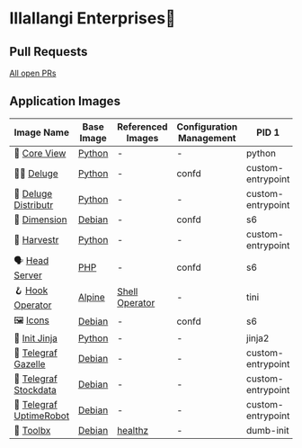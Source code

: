 # Illallangi Enterprises👋

## Pull Requests

[All open PRs](https://github.com/pulls?q=is%3Aopen+is%3Apr+org%3Aillallangi)

## Application Images

| Image Name | Base Image | Referenced Images | Configuration Management | PID 1
|------------|------------|-------------------|--------------------------|-------
| 🔭 [Core View](https://github.com/illallangi/coreview) | [Python](https://hub.docker.com/r/_/python) | - | - | python |
| 🏴‍☠️ [Deluge](https://github.com/illallangi/deluge) | [Python](https://hub.docker.com/r/_/python) | - | confd | custom-entrypoint |
| 🚚 [Deluge Distributr](https://github.com/illallangi/deluge-distributr) | [Python](https://hub.docker.com/r/_/python) | - | - | custom-entrypoint |
| 🏡 [Dimension](https://github.com/illallangi/dimension) | [Debian](https://hub.docker.com/_/debian) | - | confd | s6 |
| 🚜 [Harvestr](https://github.com/illallangi/harvestr) | [Python](https://hub.docker.com/r/_/python) | - | - | custom-entrypoint |
| 🗣️ [Head Server](https://github.com/illallangi/head-server) | [PHP](https://hub.docker.com/r/_/php) | - | confd | s6 |
| 🪝 [Hook Operator](https://github.com/illallangi/hook-operator) | [Alpine](https://hub.docker.com/_/alpine) | [Shell Operator](https://github.com/flant/shell-operator) | - | tini |
| 🖼️ [Icons](https://github.com/illallangi/icons) | [Debian](https://hub.docker.com/_/debian) | - | confd | s6 |
| 🥷 [Init Jinja](https://github.com/illallangi/init-jinja) | [Python](https://hub.docker.com/r/_/python) | - | - | jinja2 |
| 🦒 [Telegraf Gazelle](https://github.com/illallangi/telegraf-gazelle) | [Debian](https://hub.docker.com/_/debian) | - | - | custom-entrypoint |
| 🧦 [Telegraf Stockdata](https://github.com/illallangi/telegraf-stockdata) | [Debian](https://hub.docker.com/_/debian) | - | - | custom-entrypoint |
| 🤖 [Telegraf UptimeRobot](https://github.com/illallangi/telegraf-uptimerobot) | [Debian](https://hub.docker.com/_/debian) | - | - | custom-entrypoint |
| 🧰 [Toolbx](https://github.com/illallangi/toolbx) | [Debian](https://hub.docker.com/_/debian) | [healthz](https://github.com/binkhq/healthz) | - | dumb-init |
